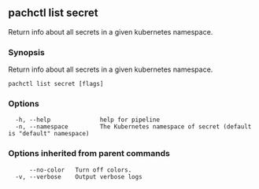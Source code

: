 ## pachctl list secret

Return info about all secrets in a given kubernetes namespace.

### Synopsis

Return info about all secrets in a given kubernetes namespace.

```
pachctl list secret [flags]
```

### Options

```
  -h, --help              help for pipeline
  -n, --namespace         The Kubernetes namespace of secret (default is "default" namespace)
```

### Options inherited from parent commands

```
      --no-color   Turn off colors.
  -v, --verbose    Output verbose logs